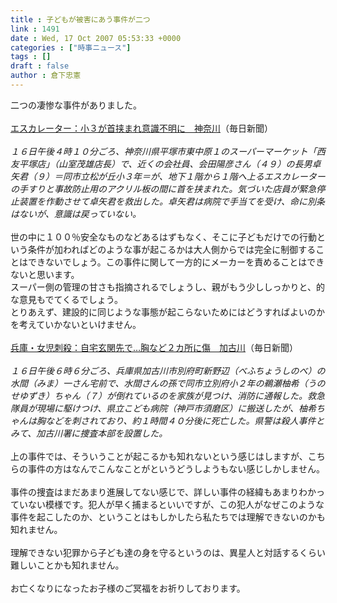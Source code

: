 ```yaml
---
title : 子どもが被害にあう事件が二つ
link : 1491
date : Wed, 17 Oct 2007 05:53:33 +0000
categories : ["時事ニュース"]
tags : []
draft : false
author : 倉下忠憲
---
```


二つの凄惨な事件がありました。<BR><BR><A HREF="http://mainichi.jp/select/jiken/news/20071017k0000m040092000c.html" TARGET="_blank">エスカレーター：小３が首挟まれ意識不明に　神奈川</A>（毎日新聞）<BR><BR><I>１６日午後４時１０分ごろ、神奈川県平塚市東中原１のスーパーマーケット「西友平塚店」（山室茂雄店長）で、近くの会社員、会田陽彦さん（４９）の長男卓矢君（９）＝同市立松が丘小３年＝が、地下１階から１階へ上るエスカレーターの手すりと事故防止用のアクリル板の間に首を挟まれた。気づいた店員が緊急停止装置を作動させて卓矢君を救出した。卓矢君は病院で手当てを受け、命に別条はないが、意識は戻っていない。</I><BR><BR>世の中に１００％安全なものなどあるはずもなく、そこに子どもだけでの行動という条件が加わればどのような事が起こるかは大人側からでは完全に制御することはできないでしょう。この事件に関して一方的にメーカーを責めることはできないと思います。<BR>スーパー側の管理の甘さも指摘されるでしょうし、親がもう少ししっかりと、的な意見もでてくるでしょう。<BR>とりあえず、建設的に同じような事態が起こらないためにはどうすればよいのかを考えていかないといけません。<BR><BR><A HREF="http://mainichi.jp/select/jiken/news/20071017k0000m040111000c.html" TARGET="_blank">兵庫・女児刺殺：自宅玄関先で…胸など２カ所に傷　加古川</A>（毎日新聞）<BR><BR><I>１６日午後６時６分ごろ、兵庫県加古川市別府町新野辺（べふちょうしのべ）の水間（みま）一さん宅前で、水間さんの孫で同市立別府小２年の鵜瀬柚希（うのせゆずき）ちゃん（７）が倒れているのを家族が見つけ、消防に通報した。救急隊員が現場に駆けつけ、県立こども病院（神戸市須磨区）に搬送したが、柚希ちゃんは胸などを刺されており、約１時間４０分後に死亡した。県警は殺人事件とみて、加古川署に捜査本部を設置した。</I><BR><BR>上の事件では、そういうことが起こるかも知れないという感じはしますが、こちらの事件の方はなんでこんなことがというどうしようもない感じしかしません。<BR><BR>事件の捜査はまだあまり進展してない感じで、詳しい事件の経緯もあまりわかっていない模様です。犯人が早く捕まるといいですが、この犯人がなぜこのような事件を起こしたのか、ということはもしかしたら私たちでは理解できないのかも知れません。<BR><BR>理解できない犯罪から子ども達の身を守るというのは、異星人と対話するくらい難しいことかも知れません。<BR><BR>お亡くなりになったお子様のご冥福をお祈りしております。<br><br>
